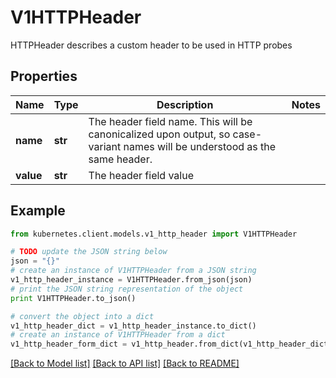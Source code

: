 # V1HTTPHeader

HTTPHeader describes a custom header to be used in HTTP probes

## Properties
Name | Type | Description | Notes
------------ | ------------- | ------------- | -------------
**name** | **str** | The header field name. This will be canonicalized upon output, so case-variant names will be understood as the same header. | 
**value** | **str** | The header field value | 

## Example

```python
from kubernetes.client.models.v1_http_header import V1HTTPHeader

# TODO update the JSON string below
json = "{}"
# create an instance of V1HTTPHeader from a JSON string
v1_http_header_instance = V1HTTPHeader.from_json(json)
# print the JSON string representation of the object
print V1HTTPHeader.to_json()

# convert the object into a dict
v1_http_header_dict = v1_http_header_instance.to_dict()
# create an instance of V1HTTPHeader from a dict
v1_http_header_form_dict = v1_http_header.from_dict(v1_http_header_dict)
```
[[Back to Model list]](../README.md#documentation-for-models) [[Back to API list]](../README.md#documentation-for-api-endpoints) [[Back to README]](../README.md)


